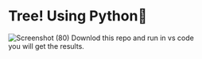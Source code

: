 # Tree! Using Python🌳
![Screenshot (80)](https://github.com/Shubh99992/Tree/assets/105529358/a56f0209-3fe8-4adc-a4ad-716e04cc346c)
Downlod this repo and run in vs code\
you will get the results.

